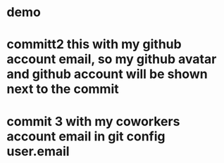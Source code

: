 # demo

# committ2 this with my github account email, so my github avatar and github account will be shown next to the commit

# commit 3 with my coworkers account email in git config user.email
